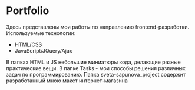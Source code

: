 # Portfolio
Здесь представлены мои работы по направлению frontend-разработки.
Используемые технологии:
- HTML/CSS
- JavaScript/JQuery/Ajax

В папках HTML и JS небольшие миниатюры кода, делающие разные практические вещи.
В папке Tasks - мои способы решения различных задач по программированию.
Папка sveta-sapunova_project содержит разработанный мною макет интернет-магазина
